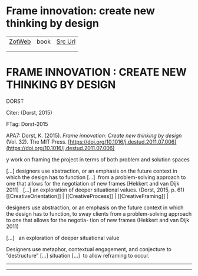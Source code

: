 
# Frame innovation: create new thinking by design
|       |       |       |
|  ---  |  ---  |  ---  |
|   [ZotWeb](http://zotero.org/users/180474/items/37AMJZXK)    | book      | [Src Url](https://doi.org/10.1016/j.destud.2011.07.006)      |
|       |       |       |
|       |       |       |

FRAME INNOVATION : CREATE NEW THINKING BY DESIGN
================================================



DORST

  

Citer: (Dorst, 2015)

FTag: Dorst-2015

APA7: Dorst, K. (2015). _Frame innovation: Create new thinking by design_ (Vol. 32). The MIT Press. [https://doi.org/10.1016/j.destud.2011.07.006](https://doi.org/10.1016/j.destud.2011.07.006)



y work on framing the project in terms of both problem and solution spaces



 [...] designers use abstraction, or an emphasis on the future context in which the design has to function [...]  from a problem-solving approach to one that allows for the negotiation of new frames [Hekkert and van Dijk 2011]   [...] an exploration of deeper situational values. (Dorst, 2015, p. 61)  
  [[CreativeOrientation]] | [[CreativeProcess]] | [[CreativeFraming]] | 



designers use abstraction, or an emphasis on the future context in which the design has to function, to sway clients from a problem-solving approach to one that allows for the negotia- tion of new frames (Hekkert and van Dijk 2011)



 [...]   an exploration of deeper situational value



Designers use metaphor, contextual engagement, and conjecture to “destructure” [...] situation [...]  to allow reframing to occur.






----

----


